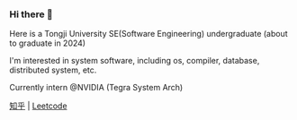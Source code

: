 ### Hi there 👋

<!--
**lxc656/lxc656** is a ✨ _special_ ✨ repository because its `README.md` (this file) appears on your GitHub profile.

Here are some ideas to get you started:

- 🔭 I’m currently working on ...
- 🌱 I’m currently learning ...
- 👯 I’m looking to collaborate on ...
- 🤔 I’m looking for help with ...
- 💬 Ask me about ...
- 📫 How to reach me: ...
- 😄 Pronouns: ...
- ⚡ Fun fact: ...
-->

Here is a Tongji University SE(Software Engineering) undergraduate (about to graduate in 2024)

I'm interested in system software, including os, compiler, database, distributed system, etc.

Currently intern @NVIDIA (Tegra System Arch)

[知乎](https://www.zhihu.com/people/StevenXcLiu) | [Leetcode](https://leetcode.cn/u/lxc656-z/)
